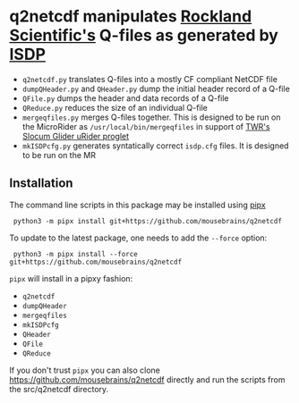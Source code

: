 # q2netcdf manipulates [Rockland Scientific's](https://rocklandscientific.com) Q-files as generated by [ISDP](https://rocklandscientific.com/news/rockland-data-logger/)

- `q2netcdf.py` translates Q-files into a mostly CF compliant NetCDF file
- `dumpQHeader.py` and `QHeader.py` dump the initial header record of a Q-file
- `QFile.py` dumps the header and data records of a Q-file
- `QReduce.py` reduces the size of an individual Q-file
- `mergeqfiles.py` merges Q-files together. This is designed to be run on the MicroRider as `/usr/local/bin/mergeqfiles` in support of [TWR's Slocum Glider uRider proglet](https://www.teledynemarine.com/brands/webb-research/slocum-glider) 
- `mkISDPcfg.py` generates syntatically correct `isdp.cfg` files. It is designed to be run on the MR

## Installation

The command line scripts in this package may be installed using 
[pipx](https://pipx.pypa.io/stable/installation/)

` python3 -m pipx install git+https://github.com/mousebrains/q2netcdf`

To update to the latest package, one needs to add the `--force` option:

` python3 -m pipx install --force git+https://github.com/mousebrains/q2netcdf`

`pipx` will install in a pipxy fashion:
- `q2netcdf`
- `dumpQHeader`
- `mergeqfiles`
- `mkISDPcfg`
- `QHeader`
- `QFile`
- `QReduce`

If you don't trust `pipx` you can also clone 
https://github.com/mousebrains/q2netcdf
directly and run the scripts from the src/q2netcdf directory.

